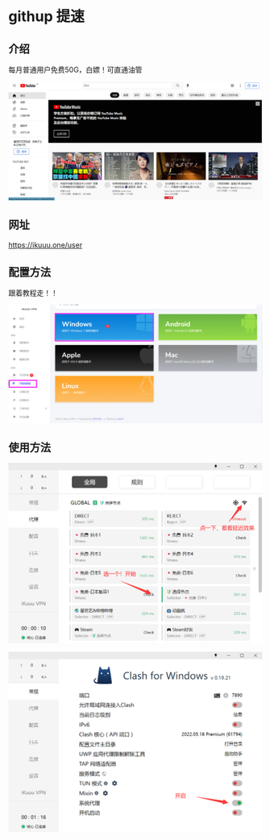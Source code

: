 # githup 提速

## 介绍

每月普通用户免费50G，白嫖！可直通油管

![jiangchen](figure/youtube.png)

## 网址

https://ikuuu.one/user

## 配置方法

跟着教程走！！

![jiangchen](figure/jiaocheng.png)

## 使用方法

![jiangchen](figure/fangfa1.png)

![jiangchen](figure/fangfa2.png)